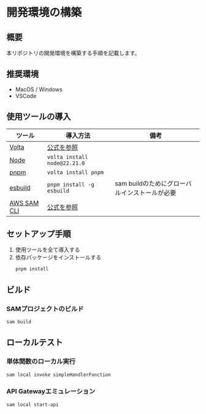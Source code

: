 # 開発環境の構築

## 概要

本リポジトリの開発環境を構築する手順を記載します。

## 推奨環境

- MacOS / Windows
- VSCode

## 使用ツールの導入

| ツール                                                                                                               | 導入方法                                                                                                                | 備考                                          |
| -------------------------------------------------------------------------------------------------------------------- | ----------------------------------------------------------------------------------------------------------------------- | --------------------------------------------- |
| [Volta](https://volta.sh/)                                                                                           | [公式を参照](https://docs.volta.sh/guide/getting-started)                                                               |                                               |
| [Node](https://nodejs.org/ja)                                                                                        | `volta install node@22.21.0`                                                                                            |                                               |
| [pnpm](https://pnpm.io/ja/)                                                                                          | `volta install pnpm`                                                                                                    |                                               |
| [esbuild](https://esbuild.github.io/)                                                                                | `pnpm install -g esbuild`                                                                                               | sam buildのためにグローバルインストールが必要 |
| [AWS SAM CLI](https://docs.aws.amazon.com/ja_jp/serverless-application-model/latest/developerguide/what-is-sam.html) | [公式を参照](https://docs.aws.amazon.com/ja_jp/serverless-application-model/latest/developerguide/install-sam-cli.html) |                                               |

## セットアップ手順

1. 使用ツールを全て導入する
2. 依存パッケージをインストールする
   ```sh
   pnpm install
   ```

## ビルド

### SAMプロジェクトのビルド

```sh
sam build
```

## ローカルテスト

### 単体関数のローカル実行

```sh
sam local invoke simpleHandlerFunction
```

### API Gatewayエミュレーション

```sh
sam local start-api
```
